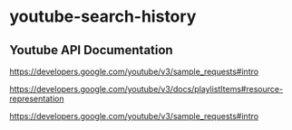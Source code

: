 # youtube-search-history

## Youtube API Documentation

https://developers.google.com/youtube/v3/sample_requests#intro

https://developers.google.com/youtube/v3/docs/playlistItems#resource-representation

https://developers.google.com/youtube/v3/sample_requests#intro
